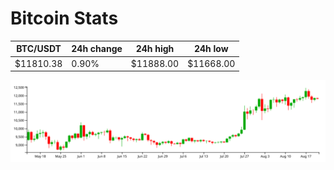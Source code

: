 # Bitcoin Stats

BTC/USDT|24h change|24h high|24h low|
|---|---|---|---|
|$11810.38|0.90%|$11888.00|$11668.00|

<img src="./chart.svg">
